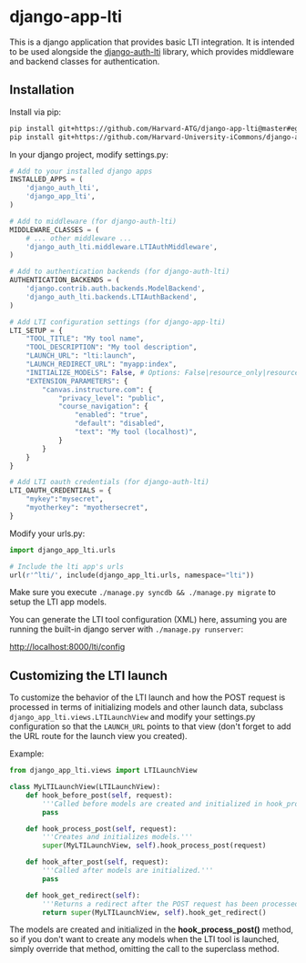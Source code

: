 # django-app-lti

This is a django application that provides basic LTI integration. It is intended to be used alongside the [django-auth-lti](https://github.com/Harvard-University-iCommons/django-auth-lti)  library, which provides middleware and backend classes for authentication.

## Installation

Install via pip:

```bash
pip install git+https://github.com/Harvard-ATG/django-app-lti@master#egg=django-app-lti
pip install git+https://github.com/Harvard-University-iCommons/django-auth-lti@master#egg=django-auth-lti
```

In your django project, modify settings.py:

```python
# Add to your installed django apps
INSTALLED_APPS = (
    'django_auth_lti',
    'django_app_lti',
)

# Add to middleware (for django-auth-lti)
MIDDLEWARE_CLASSES = (
    # ... other middleware ...
    'django_auth_lti.middleware.LTIAuthMiddleware',
)

# Add to authentication backends (for django-auth-lti)
AUTHENTICATION_BACKENDS = (
    'django.contrib.auth.backends.ModelBackend',
    'django_auth_lti.backends.LTIAuthBackend',
)

# Add LTI configuration settings (for django-app-lti)
LTI_SETUP = {
    "TOOL_TITLE": "My tool name",
    "TOOL_DESCRIPTION": "My tool description",
    "LAUNCH_URL": "lti:launch",
    "LAUNCH_REDIRECT_URL": "myapp:index",
    "INITIALIZE_MODELS": False, # Options: False|resource_only|resource_and_course|resource_and_course_users
    "EXTENSION_PARAMETERS": {
        "canvas.instructure.com": {
            "privacy_level": "public",
            "course_navigation": {
                "enabled": "true",
                "default": "disabled",
                "text": "My tool (localhost)",
            }
        }
    }
}

# Add LTI oauth credentials (for django-auth-lti)
LTI_OAUTH_CREDENTIALS = {
    "mykey":"mysecret",
    "myotherkey": "myothersecret",
}
```

Modify your urls.py:

```python
import django_app_lti.urls

# Include the lti app's urls
url(r'^lti/', include(django_app_lti.urls, namespace="lti"))
```

Make sure you execute ```./manage.py syncdb && ./manage.py migrate``` to setup the LTI app models.

You can generate the LTI tool configuration (XML) here, assuming you are running the built-in django server with ```./manage.py runserver```:

[http://localhost:8000/lti/config](http://localhost:8000/lti/config)

## Customizing the LTI launch

To customize the behavior of the LTI launch and how the POST request is processed in terms of initializing models and other launch data, subclass ```django_app_lti.views.LTILaunchView``` and modify your settings.py configuration so that the ```LAUNCH_URL``` points to that view (don't forget to add the URL route for the launch view you created).

Example:

```python
from django_app_lti.views import LTILaunchView

class MyLTILaunchView(LTILaunchView):
    def hook_before_post(self, request):
        '''Called before models are created and initialized in hook_process_post().'''
        pass

    def hook_process_post(self, request):
        '''Creates and initializes models.'''
        super(MyLTILaunchView, self).hook_process_post(request)

    def hook_after_post(self, request):
        '''Called after models are initialized.'''
        pass

    def hook_get_redirect(self):
        '''Returns a redirect after the POST request has been processed.'''
        return super(MyLTILaunchView, self).hook_get_redirect()
```

The models are created and initialized in the **hook_process_post()** method, so if you don't want to create any models when the LTI tool is launched, simply override that method, omitting the call to the superclass method.

